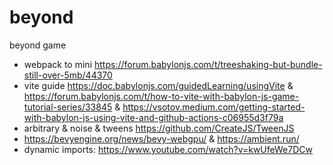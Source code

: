 # beyond
beyond game


* webpack to mini https://forum.babylonjs.com/t/treeshaking-but-bundle-still-over-5mb/44370
* vite guide https://doc.babylonjs.com/guidedLearning/usingVite & https://forum.babylonjs.com/t/how-to-vite-with-babylon-js-game-tutorial-series/33845 & https://vsotov.medium.com/getting-started-with-babylon-js-using-vite-and-github-actions-c06955d3f79a
* arbitrary & noise & tweens https://github.com/CreateJS/TweenJS
* https://bevyengine.org/news/bevy-webgpu/ & https://ambient.run/
* dynamic imports: https://www.youtube.com/watch?v=kwUfeWe7DCw